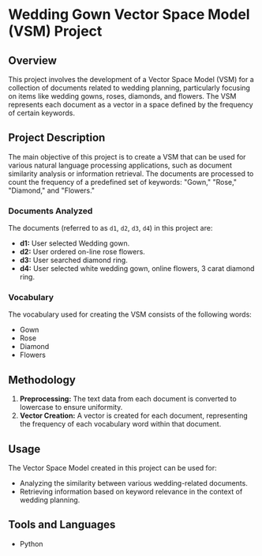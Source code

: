 # Wedding Gown Vector Space Model (VSM) Project

## Overview
This project involves the development of a Vector Space Model (VSM) for a collection of documents related to wedding planning, particularly focusing on items like wedding gowns, roses, diamonds, and flowers. The VSM represents each document as a vector in a space defined by the frequency of certain keywords.

## Project Description
The main objective of this project is to create a VSM that can be used for various natural language processing applications, such as document similarity analysis or information retrieval. The documents are processed to count the frequency of a predefined set of keywords: "Gown," "Rose," "Diamond," and "Flowers."

### Documents Analyzed
The documents (referred to as `d1`, `d2`, `d3`, `d4`) in this project are:

- **d1:** User selected Wedding gown.
- **d2:** User ordered on-line rose flowers.
- **d3:** User searched diamond ring.
- **d4:** User selected white wedding gown, online flowers, 3 carat diamond ring.

### Vocabulary
The vocabulary used for creating the VSM consists of the following words:
- Gown
- Rose
- Diamond
- Flowers

## Methodology
1. **Preprocessing:** The text data from each document is converted to lowercase to ensure uniformity.
2. **Vector Creation:** A vector is created for each document, representing the frequency of each vocabulary word within that document.

## Usage
The Vector Space Model created in this project can be used for:
- Analyzing the similarity between various wedding-related documents.
- Retrieving information based on keyword relevance in the context of wedding planning.

## Tools and Languages
- Python
